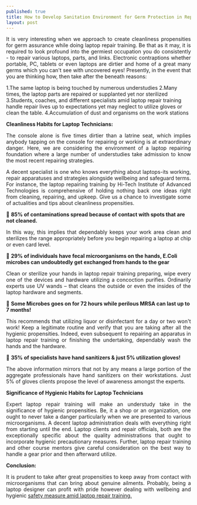 ```yaml
---
published: true
title: How to Develop Sanitation Environment for Germ Protection in Repairing a Device 
layout: post
---
```

<p align="justify">It is very interesting when we approach to create cleanliness propensities for germ assurance while doing laptop repair training. Be that as it may, it is required to look profound into the germiest occupation you do consistently - to repair various laptops, parts, and links. Electronic contraptions whether portable, PC, tablets or even laptops are dirtier and home of a great many germs which you can't see with uncovered eyes! Presently, in the event that you are thinking how, then take after the beneath reasons: </p>

1.The same laptop is being touched by numerous understudies 
2.Many times, the laptop parts are repaired or supplanted yet nor sterilized 
3.Students, coaches, and different specialists amid laptop repair training handle repair lives up to expectations yet may neglect to utilize gloves or clean the table. 
4.Accumulation of dust and organisms on the work stations 

<b>Cleanliness Habits for Laptop Technicians:</b>

<p align="justify">The console alone is five times dirtier than a latrine seat, which implies anybody tapping on the console for repairing or working is at extraordinary danger. Here, we are considering the environment of a laptop repairing foundation where a large number of understudies take admission to know the most recent repairing strategies. </p>

<p align="justify">A decent specialist is one who knows everything about laptops-its working, repair apparatuses and strategies alongside wellbeing and safeguard terms. For instance, the laptop repairing training by Hi-Tech Institute of Advanced Technologies is comprehensive of holding nothing back one ideas right from cleaning, repairing, and upkeep. Give us a chance to investigate some of actualities and tips about cleanliness propensities. </p>

	<b>85% of contaminations spread because of contact with spots that are not cleaned. </b>

<p align="justify">In this way, this implies that dependably keeps your work area clean and sterilizes the range appropriately before you begin repairing a laptop at chip or even card level.</p> 

	<b>29% of individuals have fecal microorganisms on the hands, E.Coli microbes can undoubtedly get exchanged from hands to the gear </b>

<p align="justify">Clean or sterilize your hands in laptop repair training preparing, wipe every one of the devices and hardware utilizing a concoction purifies. Ordinarily experts use UV wands – that cleans the outside or even the insides of the laptop hardware and segments.</p> 

	<b>Some Microbes goes on for 72 hours while perilous MRSA can last up to 7 months! </b>

<p align="justify">This recommends that utilizing liquor or disinfectant for a day or two won't work! Keep a legitimate routine and verify that you are taking after all the hygienic propensities. Indeed, even subsequent to repairing an apparatus in laptop repair training or finishing the undertaking, dependably wash the hands and the hardware. </p>

	<b>35% of specialists have hand sanitizers & just 5% utilization gloves! </b>

<p align="justify">The above information mirrors that not by any means a large portion of the aggregate professionals have hand sanitizers on their workstations. Just 5% of gloves clients propose the level of awareness amongst the experts. </p>

<b>Significance of Hygienic Habits for Laptop Technicians </b>

<p align="justify">Expert laptop repair training will make an understudy take in the significance of hygienic propensities. Be, it a shop or an organization, one ought to never take a danger particularly when we are presented to various microorganisms. A decent laptop administration deals with everything right from starting until the end. Laptop clients and repair officials, both are the exceptionally specific about the quality administrations that ought to incorporate hygienic precautionary measures. Further, laptop repair training and other course mentors give careful consideration on the best way to handle a gear prior and then afterward utilize. </p>

<b>Conclusion: </b>

<p align="justify">It is prudent to take after great propensities to keep away from contact with microorganisms that can bring about genuine ailments. Probably, being a laptop designer can profit with pride however dealing with wellbeing and hygienic <a href="http://www.hitechcourses.in">safety measure amid laptop repair training.</a></p>